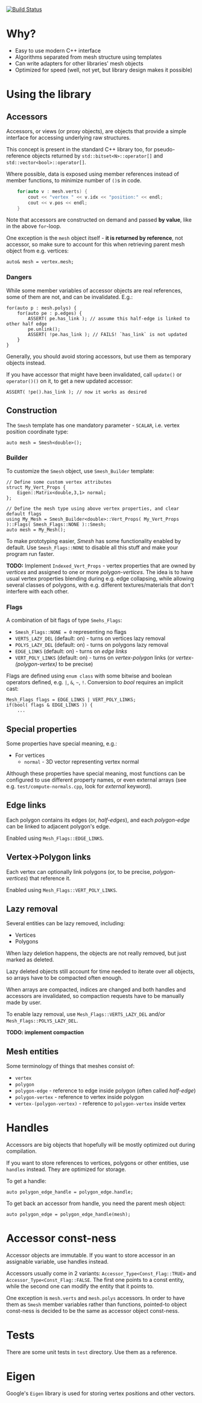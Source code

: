 [![Build Status](https://travis-ci.org/atablash/smesh.svg?branch=master)](https://travis-ci.org/atablash/smesh)

# Why?

* Easy to use modern C++ interface
* Algorithms separated from mesh structure using templates
* Can write adapters for other libraries' mesh objects
* Optimized for speed (well, not yet, but library design makes it possible)

# Using the library

## Accessors

Accessors, or views (or proxy objects), are objects that provide a simple interface for accessing underlying raw structures.

This concept is present in the standard C++ library too, for pseudo-reference objects returned by `std::bitset<N>::operator[]` and `std::vector<bool>::operator[]`.

Where possible, data is exposed using member references instead of member functions, to minimize number of `()`s in code.

```cpp
	for(auto v : mesh.verts) {
		cout << "vertex " << v.idx << "position:" << endl;
		cout << v.pos << endl;
	}
```

Note that accessors are constructed on demand and passed **by value**, like in the above `for`-loop.

One exception is the `mesh` object itself - **it is returned by reference**, not accessor, so make sure to account for this when retrieving parent mesh object from e.g. vertices:

	auto& mesh = vertex.mesh;

### Dangers

While some member variables of accessor objects are real references, some of them are not, and can be invalidated. E.g.:

	for(auto p : mesh.polys) {
		for(auto pe : p.edges) {
			ASSERT( pe.has_link ); // assume this half-edge is linked to other half edge
			pe.unlink();
			ASSERT( !pe.has_link ); // FAILS! `has_link` is not updated
		}
	}

Generally, you should avoid storing accessors, but use them as temporary objects instead.

If you have accessor that might have been invalidated, call `update()` or `operator()()` on it, to get a new updated accessor:

	ASSERT( !pe().has_link ); // now it works as desired

## Construction

The `Smesh` template has one mandatory parameter - `SCALAR`, i.e. vertex position coordinate type:

	auto mesh = Smesh<double>();

### Builder

To customize the `Smesh` object, use `Smesh_Builder` template:

	// Define some custom vertex attributes
	struct My_Vert_Props {
		Eigen::Matrix<double,3,1> normal;
	};

	// Define the mesh type using above vertex properties, and clear default flags
	using My_Mesh = Smesh_Builder<double>::Vert_Props( My_Vert_Props )::Flags( Smesh_Flags::NONE )::Smesh;
	auto mesh = My_Mesh();

To make prototyping easier, *Smesh* has some functionality enabled by default. Use `Smesh_Flags::NONE` to disable all this stuff and make your program run faster.

**TODO:** Implement `Indexed_Vert_Props` - vertex properties that are owned by *vertices* and assigned to one or more *polygon-vertices*. The idea is to have usual vertex properties blending during e.g. edge collapsing, while allowing several classes of polygons, with e.g. different textures/materials that don't interfere with each other.

### Flags

A combination of bit flags of type `Smehs_Flags`:

* `Smesh_Flags::NONE = 0` representing no flags
* `VERTS_LAZY_DEL` (default: on) - turns on vertices lazy removal
* `POLYS_LAZY_DEL` (default: on) - turns on polygons lazy removal
* `EDGE_LINKS` (default: on) - turns on *edge links*
* `VERT_POLY_LINKS` (default: on) - turns on *vertex-polygon* links (or *vertex-(polygon-vertex)* to be precise)

Flags are defined using `enum class` with some bitwise and boolean operators defined, e.g. `|`, `&`, `~`, `!`. Conversion to *bool* requires an implicit cast:

	Mesh_Flags flags = EDGE_LINKS | VERT_POLY_LINKS;
	if(bool( flags & EDGE_LINKS )) {
		...

## Special properties

Some properties have special meaning, e.g.:

* For vertices
	* `normal` - 3D vector representing vertex normal

Although these properties have special meaning, most functions can be configured to use different property names, or even external arrays (see e.g. `test/compute-normals.cpp`, look for *external* keyword).

## Edge links

Each polygon contains its edges (or, *half-edges*), and each *polygon-edge* can be linked to adjacent polygon's edge.

Enabled using `Mesh_Flags::EDGE_LINKS`.

## Vertex->Polygon links

Each vertex can optionally link polygons (or, to be precise, *polygon-vertices*) that reference it.

Enabled using `Mesh_Flags::VERT_POLY_LINKS`.

## Lazy removal

Several entities can be lazy removed, including:

* Vertices
* Polygons

When lazy deletion happens, the objects are not really removed, but just marked as deleted.

Lazy deleted objects still account for time needed to iterate over all objects, so arrays have to be compacted often enough.

When arrays are compacted, indices are changed and both handles and accessors are invalidated, so compaction requests have to be manually made by user.

To enable lazy removal, use `Mesh_Flags::VERTS_LAZY_DEL` and/or `Mesh_Flags::POLYS_LAZY_DEL`.

**TODO: implement compaction**

## Mesh entities

Some terminology of things that meshes consist of:

* `vertex`
* `polygon`
* `polygon-edge` - reference to edge inside polygon (often called *half-edge*)
* `polygon-vertex` - reference to vertex inside polygon
* `vertex-(polygon-vertex)` - reference to `polygon-vertex` inside vertex

# Handles

Accessors are big objects that hopefully will be mostly optimized out during compilation.

If you want to store references to vertices, polygons or other entities, use `handles` instead. They are optimized for storage.

To get a handle:

	auto polygon_edge_handle = polygon_edge.handle;

To get back an accessor from handle, you need the parent mesh object:

	auto polygon_edge = polygon_edge_handle(mesh);

# Accessor const-ness

Accessor objects are immutable. If you want to store accessor in an assignable variable, use handles instead.

Accessors usually come in 2 variants: `Accessor_Type<Const_Flag::TRUE>` and `Accessor_Type<Const_Flag::FALSE`. The first one points to a const entity, while the second one can modify the entity that it points to.

One exception is `mesh.verts` and `mesh.polys` accessors. In order to have them as `Smesh` member variables rather than functions, pointed-to object const-ness is decided to be the same as accessor object const-ness.

# Tests

There are some unit tests in `test` directory. Use them as a reference.


# Eigen

Google's `Eigen` library is used for storing vertex positions and other vectors.

